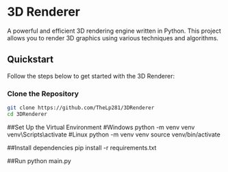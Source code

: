 # 3D Renderer

A powerful and efficient 3D rendering engine written in Python. This project allows you to render 3D graphics using various techniques and algorithms.

## Quickstart

Follow the steps below to get started with the 3D Renderer:

### Clone the Repository
```sh
git clone https://github.com/TheLp281/3DRenderer
cd 3DRenderer
```

##Set Up the Virtual Environment
#Windows
python -m venv venv
venv\Scripts\activate
#Linux
python -m venv venv
source venv/bin/activate

##Install dependencies
pip install -r requirements.txt

##Run
python main.py

